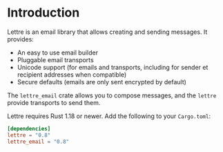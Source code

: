 # Introduction

Lettre is an email library that allows creating and sending messages. It provides:

* An easy to use email builder
* Pluggable email transports
* Unicode support (for emails and transports, including for sender et recipient addresses when compatible)
* Secure defaults (emails are only sent encrypted by default)

The `lettre_email` crate allows you to compose messages, and the `lettre`
provide transports to send them.

Lettre requires Rust 1.18 or newer. Add the following to your `Cargo.toml`:

```toml
[dependencies]
lettre = "0.8"
lettre_email = "0.8"
```
